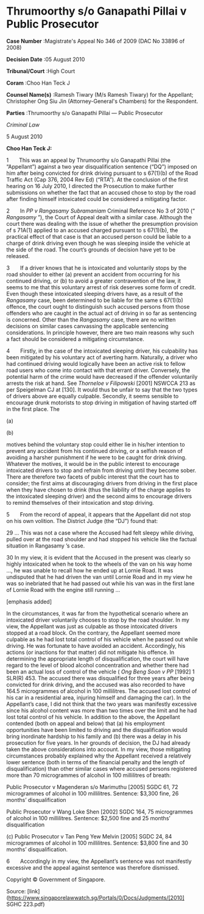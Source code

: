 # Thrumoorthy s/o Ganapathi Pillai v Public Prosecutor 



**Case Number** :Magistrate's Appeal No 346 of 2009 (DAC No 33896 of 2008) 

**Decision Date** :05 August 2010 

**Tribunal/Court** :High Court 

**Coram** :Choo Han Teck J 

**Counsel Name(s)** :Ramesh Tiwary (M/s Ramesh Tiwary) for the Appellant; Christopher Ong Siu Jin (Attorney-General's Chambers) for the Respondent. 

**Parties** :Thrumoorthy s/o Ganapathi Pillai — Public Prosecutor 

_Criminal Law_ 

5 August 2010 

**Choo Han Teck J:** 

1       This was an appeal by Thrumoorthy s/o Ganapathi Pillai (the “Appellant”) against a two year disqualification sentence (“DQ”) imposed on him after being convicted for drink driving pursuant to s 67(1)(b) of the Road Traffic Act (Cap 376, 2004 Rev Ed) (“RTA”). At the conclusion of the first hearing on 16 July 2010, I directed the Prosecution to make further submissions on whether the fact that an accused chose to stop by the road after finding himself intoxicated could be considered a mitigating factor. 

2       In _PP v Rangasamy Subramaniam_ Criminal Reference No 3 of 2010 (“ _Rangasamy_ ”), the Court of Appeal dealt with a similar case. Although the court there was dealing with the issue of whether the presumption provision of s 71A(1) applied to an accused charged pursuant to s 67(1)(b), the practical effect of that case is that an accused person could be liable to a charge of drink driving even though he was sleeping inside the vehicle at the side of the road. The court’s grounds of decision have yet to be released. 

3       If a driver knows that he is intoxicated and voluntarily stops by the road shoulder to either (a) prevent an accident from occurring for his continued driving, or (b) to avoid a greater contravention of the law, it seems to me that this voluntary arrest of risk deserves some form of credit. Even though these intoxicated sleeping drivers have, as a result of the _Rangasamy_ case, been determined to be liable for the same s 67(1)(b) offence, the court ought to distinguish such accused persons from those offenders who are caught in the actual act of driving in so far as sentencing is concerned. Other than the _Rangasamy_ case, there are no written decisions on similar cases canvassing the applicable sentencing considerations. In principle however, there are two main reasons why such a fact should be considered a mitigating circumstance. 

4       Firstly, in the case of the intoxicated sleeping driver, his culpability has been mitigated by his voluntary act of averting harm. Naturally, a driver who had continued driving would logically have been an active risk to fellow road users who come into contact with that errant driver. Conversely, the potential harm of the crime would have decreased if the offender voluntarily arrests the risk at hand. See _Thorneloe v Filipowski_ [2001] NSWCCA 213 as per Speigelman CJ at [130]. It would thus be unfair to say that the two types of drivers above are equally culpable. Secondly, it seems sensible to encourage drunk motorists to stop driving in mitigation of having started off in the first place. The 


 (a) 

 (b) 

motives behind the voluntary stop could either lie in his/her intention to prevent any accident from his continued driving, or a selfish reason of avoiding a harsher punishment if he were to be caught for drink driving. Whatever the motives, it would be in the public interest to encourage intoxicated drivers to stop and refrain from driving until they become sober. There are therefore two facets of public interest that the court has to consider; the first aims at discouraging drivers from driving in the first place when they have chosen to drink (thus the liability of the charge applies to the intoxicated sleeping driver) and the second aims to encourage drivers to remind themselves of their intoxication and stop driving. 

5       From the record of appeal, it appears that the Appellant did not stop on his own volition. The District Judge (the “DJ”) found that: 

 29 ... This was not a case where the Accused had felt sleepy while driving, pulled over at the road shoulder and had stopped his vehicle like the factual situation in Rangasamy ’s case. 

 30 In my view, it is evident that the Accused in the present was clearly so highly intoxicated when he took to the wheels of the van on his way home ..., he was unable to recall how he ended up at Lornie Road. It was undisputed that he had driven the van until Lornie Road and in my view he was so inebriated that he had passed out while his van was in the first lane of Lornie Road with the engine still running ... 

 [emphasis added] 

In the circumstances, it was far from the hypothetical scenario where an intoxicated driver voluntarily chooses to stop by the road shoulder. In my view, the Appellant was just as culpable as those intoxicated drivers stopped at a road block. On the contrary, the Appellant seemed more culpable as he had lost total control of his vehicle when he passed out while driving. He was fortunate to have avoided an accident. Accordingly, his actions (or inactions for that matter) did not mitigate his offence. In determining the appropriate length of disqualification, the court will have regard to the level of blood alcohol concentration and whether there had been an actual loss of control of the vehicle ( _Ong Beng Soon v PP_ <span class="citation">[1992] 1 SLR(R) 453</span>. The accused there was disqualified for three years after being convicted for drink driving, and the accused was also recorded to have 164.5 microgrammes of alcohol in 100 millilitres. The accused lost control of his car in a residential area, injuring himself and damaging the car). In the Appellant’s case, I did not think that the two years was manifestly excessive since his alcohol content was more than two times over the limit and he had lost total control of his vehicle. In addition to the above, the Appellant contended (both on appeal and below) that (a) his employment opportunities have been limited to driving and the disqualification would bring inordinate hardship to his family and (b) there was a delay in his prosecution for five years. In her grounds of decision, the DJ had already taken the above considerations into account. In my view, those mitigating circumstances probably explained why the Appellant received a relatively lower sentence (both in terms of the financial penalty and the length of disqualification) than other similar cases where accused persons registered more than 70 microgrammes of alcohol in 100 millilitres of breath: 

 Public Prosecutor v Magenderan s/o Marimuthu <span class="citation">[2005] SGDC 61</span>, 72 microgrammes of alcohol in 100 millilitres. Sentence: $3,300 fine, 26 months’ disqualification 

 Public Prosecutor v Wang Loke Shen <span class="citation">[2002] SGDC 164</span>, 75 microgrammes of alcohol in 100 millilitres. Sentence: $2,500 fine and 25 months’ disqualification 


 (c) Public Prosecutor v Tan Peng Yew Melvin <span class="citation">[2005] SGDC 24</span>, 84 microgrammes of alcohol in 100 millilitres. Sentence: $3,800 fine and 30 months’ disqualification. 

6       Accordingly in my view, the Appellant’s sentence was not manifestly excessive and the appeal against sentence was therefore dismissed. 

 Copyright © Government of Singapore. 


Source: [link](https://www.singaporelawwatch.sg/Portals/0/Docs/Judgments/[2010] SGHC 223.pdf)
